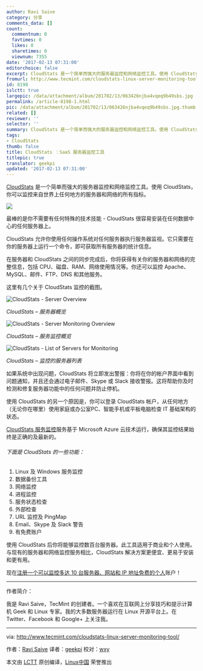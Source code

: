 ```yaml
---
author: Ravi Saive
category: 分享
comments_data: []
count:
  commentnum: 0
  favtimes: 0
  likes: 0
  sharetimes: 0
  viewnum: 7355
date: '2017-02-13 07:31:00'
editorchoice: false
excerpt: CloudStats 是一个简单而强大的服务器监控和网络监控工具。使用 CloudStats，你可以监控来自世界上任何地方的服务器和网络的所有指标。
fromurl: http://www.tecmint.com/cloudstats-linux-server-monitoring-tool/
id: 8198
islctt: true
largepic: /data/attachment/album/201702/13/063426njba4vqeq9b49sbs.jpg
permalink: /article-8198-1.html
pic: /data/attachment/album/201702/13/063426njba4vqeq9b49sbs.jpg.thumb.jpg
related: []
reviewer: ''
selector: ''
summary: CloudStats 是一个简单而强大的服务器监控和网络监控工具。使用 CloudStats，你可以监控来自世界上任何地方的服务器和网络的所有指标。
tags:
- CloudStats
thumb: false
title: CloudStats ：SaaS 服务器监控工具
titlepic: true
translator: geekpi
updated: '2017-02-13 07:31:00'
---
```


[CloudStats](http://www.servermonitoring.me/) 是一个简单而强大的服务器监控和网络监控工具。使用 CloudStats，你可以监控来自世界上任何地方的服务器和网络的所有指标。


![](/data/attachment/album/201702/13/063426njba4vqeq9b49sbs.jpg)


最棒的是你不需要有任何特殊的技术技能 - CloudStats 很容易安装在任何数据中心的任何服务器上。


CloudStats 允许你使用任何操作系统对任何服务器执行服务器监视。它只需要在你的服务器上运行一个命令，即可获取所有服务器的统计信息。


在服务器和 CloudStats 之间的同步完成后，你将获得有关你的服务器和网络的完整信息，包括 CPU、磁盘、RAM、网络使用情况等。你还可以监控 Apache、MySQL、邮件、FTP、DNS 和其他服务。


这里有几个关于 CloudStats 监控的截图。


![CloudStats - Server Overview](/data/attachment/album/201702/13/063447tvtpb2v1uxmt1qr8.png)


*CloudStats – 服务器概览*


![CloudStats - Server Monitoring Overview](/data/attachment/album/201702/13/063448pjeljp4iaj66cf8i.png)


*CloudStats – 服务监控概览*


![CloudStats - List of Servers for Monitoring](/data/attachment/album/201702/13/063449j23ff8f2zk3nekex.png)


*CloudStats – 监控的服务器列表*


如果系统中出现问题，CloudStats 将立即发出警报：你将在你的帐户界面中看到问题通知，并且还会通过电子邮件、Skype 或 Slack 接收警报。这将帮助你及时检测和修复服务器功能中的任何问题并防止停机。


使用 CloudStats 的另一个原因是，你可以登录 CloudStats 帐户，从任何地方（无论你在哪里）使用家庭或办公室PC、智能手机或平板电脑检查 IT 基础架构的状态。


[CloudStats 服务监控](https://servermonitoring.me/)服务基于 Microsoft Azure 云技术运行，确保其监控结果始终是正确的及最新的。


###### 下面是 CloudStats 的一些功能：


1. Linux 及 Windows 服务监控
2. 数据备份工具
3. 网络监控
4. 进程监控
5. 服务状态检查
6. 外部检查
7. URL 监控及 PingMap
8. Email、Skype 及 Slack 警告
9. 有免费账户


使用 CloudStats 后你将能够监控数百台服务器。此工具适用于商业和个人使用。与现有的服务器和网络监控服务相比，CloudStats 解决方案更便宜、更易于安装和更有用。


现在[注册一个可以监控多达 10 台服务器、网站和 IP 地址免费的个人](https://servermonitoring.me/)账户！




---


作者简介：


我是 Ravi Saive，TecMint 的创建者。一个喜欢在互联网上分享技巧和提示计算机 Geek 和 Linux 专家。我的大多数服务器运行在 Linux 开源平台上。在 Twitter、Facebook 和 Google+ 上关注我。




---


via: <http://www.tecmint.com/cloudstats-linux-server-monitoring-tool/>


作者：[Ravi Saive](http://www.tecmint.com/author/admin/)  译者：[geekpi](https://github.com/geekpi) 校对：[wxy](https://github.com/%E6%A0%A1%E5%AF%B9%E8%80%85ID)


本文由 [LCTT](https://github.com/LCTT/TranslateProject) 原创编译，[Linux中国](https://linux.cn/) 荣誉推出